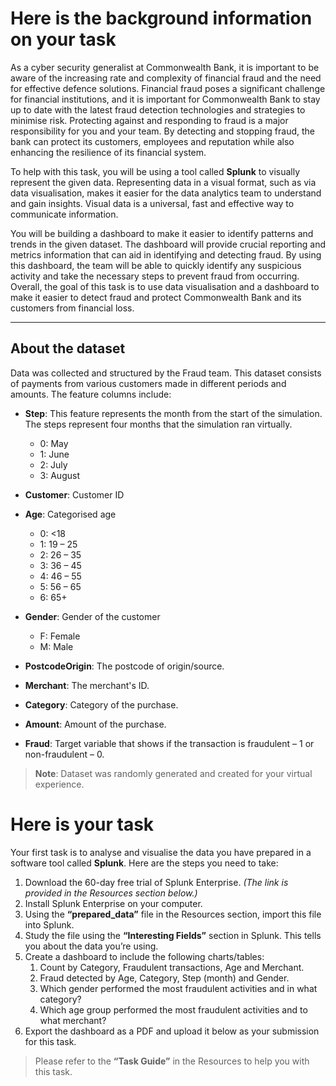 # Here is the background information on your task

As a cyber security generalist at Commonwealth Bank, it is important to be aware of the increasing rate and complexity of financial fraud and the need for effective defence solutions. Financial fraud poses a significant challenge for financial institutions, and it is important for Commonwealth Bank to stay up to date with the latest fraud detection technologies and strategies to minimise risk. Protecting against and responding to fraud is a major responsibility for you and your team. By detecting and stopping fraud, the bank can protect its customers, employees and reputation while also enhancing the resilience of its financial system.

To help with this task, you will be using a tool called **Splunk** to visually represent the given data. Representing data in a visual format, such as via data visualisation, makes it easier for the data analytics team to understand and gain insights. Visual data is a universal, fast and effective way to communicate information.

You will be building a dashboard to make it easier to identify patterns and trends in the given dataset. The dashboard will provide crucial reporting and metrics information that can aid in identifying and detecting fraud. By using this dashboard, the team will be able to quickly identify any suspicious activity and take the necessary steps to prevent fraud from occurring. Overall, the goal of this task is to use data visualisation and a dashboard to make it easier to detect fraud and protect Commonwealth Bank and its customers from financial loss.

---

## About the dataset

Data was collected and structured by the Fraud team. This dataset consists of payments from various customers made in different periods and amounts. The feature columns include:

- **Step**: This feature represents the month from the start of the simulation. The steps represent four months that the simulation ran virtually.
  - 0: May  
  - 1: June  
  - 2: July  
  - 3: August

- **Customer**: Customer ID  
- **Age**: Categorised age
  - 0: <18  
  - 1: 19 – 25  
  - 2: 26 – 35  
  - 3: 36 – 45  
  - 4: 46 – 55  
  - 5: 56 – 65  
  - 6: 65+

- **Gender**: Gender of the customer  
  - F: Female  
  - M: Male

- **PostcodeOrigin**: The postcode of origin/source.  
- **Merchant**: The merchant's ID.  
- **Category**: Category of the purchase.  
- **Amount**: Amount of the purchase.  
- **Fraud**: Target variable that shows if the transaction is fraudulent – 1 or non-fraudulent – 0.

> **Note**: Dataset was randomly generated and created for your virtual experience.

# Here is your task

Your first task is to analyse and visualise the data you have prepared in a software tool called **Splunk**. Here are the steps you need to take:

1. Download the 60-day free trial of Splunk Enterprise. *(The link is provided in the Resources section below.)*
2. Install Splunk Enterprise on your computer.
3. Using the **“prepared_data”** file in the Resources section, import this file into Splunk.
4. Study the file using the **“Interesting Fields”** section in Splunk. This tells you about the data you’re using.
5. Create a dashboard to include the following charts/tables:
   1. Count by Category, Fraudulent transactions, Age and Merchant.
   2. Fraud detected by Age, Category, Step (month) and Gender.
   3. Which gender performed the most fraudulent activities and in what category?
   4. Which age group performed the most fraudulent activities and to what merchant?
6. Export the dashboard as a PDF and upload it below as your submission for this task.

> Please refer to the **“Task Guide”** in the Resources to help you with this task.
